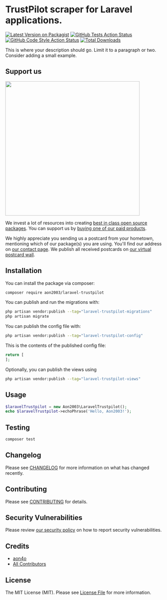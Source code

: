 # TrustPilot scraper for Laravel applications.

[![Latest Version on Packagist](https://img.shields.io/packagist/v/aon2003/laravel-trustpilot.svg?style=flat-square)](https://packagist.org/packages/aon2003/laravel-trustpilot)
[![GitHub Tests Action Status](https://img.shields.io/github/actions/workflow/status/aon2003/laravel-trustpilot/run-tests.yml?branch=main&label=tests&style=flat-square)](https://github.com/aon2003/laravel-trustpilot/actions?query=workflow%3Arun-tests+branch%3Amain)
[![GitHub Code Style Action Status](https://img.shields.io/github/actions/workflow/status/aon2003/laravel-trustpilot/fix-php-code-style-issues.yml?branch=main&label=code%20style&style=flat-square)](https://github.com/aon2003/laravel-trustpilot/actions?query=workflow%3A"Fix+PHP+code+style+issues"+branch%3Amain)
[![Total Downloads](https://img.shields.io/packagist/dt/aon2003/laravel-trustpilot.svg?style=flat-square)](https://packagist.org/packages/aon2003/laravel-trustpilot)

This is where your description should go. Limit it to a paragraph or two. Consider adding a small example.

## Support us

[<img src="https://github-ads.s3.eu-central-1.amazonaws.com/laravel-trustpilot.jpg?t=1" width="419px" />](https://spatie.be/github-ad-click/laravel-trustpilot)

We invest a lot of resources into creating [best in class open source packages](https://spatie.be/open-source). You can support us by [buying one of our paid products](https://spatie.be/open-source/support-us).

We highly appreciate you sending us a postcard from your hometown, mentioning which of our package(s) you are using. You'll find our address on [our contact page](https://spatie.be/about-us). We publish all received postcards on [our virtual postcard wall](https://spatie.be/open-source/postcards).

## Installation

You can install the package via composer:

```bash
composer require aon2003/laravel-trustpilot
```

You can publish and run the migrations with:

```bash
php artisan vendor:publish --tag="laravel-trustpilot-migrations"
php artisan migrate
```

You can publish the config file with:

```bash
php artisan vendor:publish --tag="laravel-trustpilot-config"
```

This is the contents of the published config file:

```php
return [
];
```

Optionally, you can publish the views using

```bash
php artisan vendor:publish --tag="laravel-trustpilot-views"
```

## Usage

```php
$laravelTrustpilot = new Aon2003\LaravelTrustpilot();
echo $laravelTrustpilot->echoPhrase('Hello, Aon2003!');
```

## Testing

```bash
composer test
```

## Changelog

Please see [CHANGELOG](CHANGELOG.md) for more information on what has changed recently.

## Contributing

Please see [CONTRIBUTING](CONTRIBUTING.md) for details.

## Security Vulnerabilities

Please review [our security policy](../../security/policy) on how to report security vulnerabilities.

## Credits

- [aon4o](https://github.com/aon2003)
- [All Contributors](../../contributors)

## License

The MIT License (MIT). Please see [License File](LICENSE.md) for more information.
